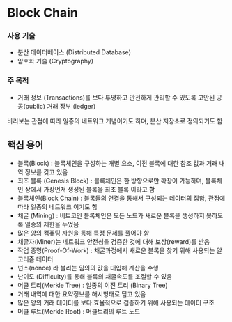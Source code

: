# Block Chain

### 사용 기술
- 분산 데이터베이스 (Distributed Database)
- 암호화 기술 (Cryptography)

### 주 목적
- 거래 정보 (Transactions)를 보다 투명하고 안전하게 관리할 수 있도록 고안된 공공(public) 거래 장부 (ledger)

바라보는 관점에 따라 일종의 네트워크 개념이기도 하며, 분산 저장소로 정의되기도 함

## 핵심 용어
- 블록(Block) : 블록체인을 구성하는 개별 요소, 이전 블록에 대한 참조 값과 거래 내역 정보를 갖고 있음
- 최초 블록 (Genesis Block) : 블록체인은 한 방향으로만 확장이 가능하며, 블록체인 상에서 가장먼저 생성된 블록을 최초 블록 이라고 함
- 블록체인(Block Chain) : 블록들의 연결을 통해서 구성되는 데이터의 집합, 관점에 따라 일종의 네트워크 이기도 함
- 채굴 (Mining) : 비트코인 블록체인은 모든 노드가 새로운 블록을 생성하지 못하도록 일종의 제한을 두었음
- 많은 양의 컴퓨팅 자원을 통해 특정 문제를 풀어야 함
- 채굴자(Miner)는 네트워크 안전성을 검증한 것에 대해 보상(reward)를 받음
- 작업 증명(Proof-Of-Work) : 채굴과정에서 새로운 블록을 찾기 위해 사용되는 알고리즘 데이터
- 넌스(nonce) 라 불리는 임의의 값을 대입해 계산을 수행
- 난이도 (Difficulty)를 통해 블록의 채굴속도를 조절할 수 있음
- 머클 트리(Merkle Tree) : 일종의 이진 트리 (Binary Tree)
- 거래 내역에 대한 요약정보를 해시형태로 담고 있음
- 많은 양의 거래 데이터를 보다 효율적으로 검증하기 위해 사용되는 데이터 구조
- 머클 루트(Merkle Root) : 머클트리의 루트 노드